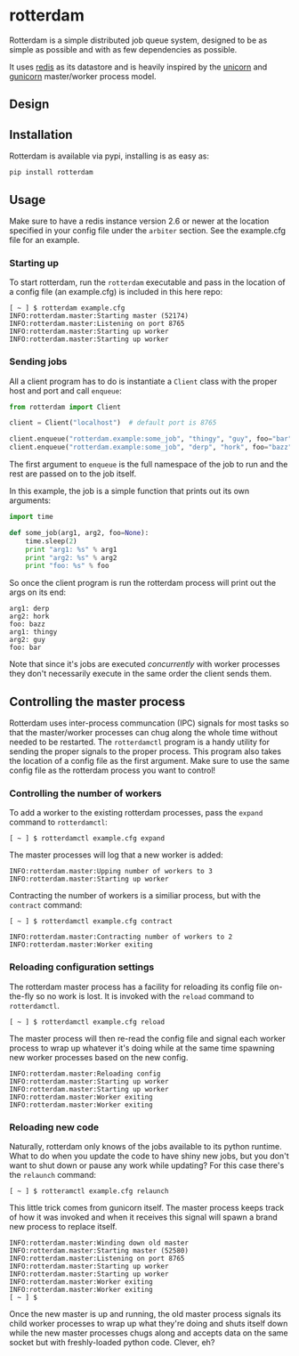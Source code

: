 rotterdam
=========

Rotterdam is a simple distributed job queue system, designed to be as simple as possible
and with as few dependencies as possible.

It uses [redis](http://redis.io/) as its datastore and is heavily inspired by the [unicorn](http://unicorn.bogomips.org)
and [gunicorn](https://github.com/benoitc/gunicorn) master/worker process model.

## Design



## Installation

Rotterdam is available via pypi, installing is as easy as:
```
pip install rotterdam
```

## Usage
Make sure to have a redis instance version 2.6 or newer at the location
specified in your config file under the `arbiter` section.  See the
example.cfg file for an example.

### Starting up
To start rotterdam, run the `rotterdam` executable and pass in the location
of a config file (an example.cfg) is included in this here repo:

```
[ ~ ] $ rotterdam example.cfg
INFO:rotterdam.master:Starting master (52174)
INFO:rotterdam.master:Listening on port 8765
INFO:rotterdam.master:Starting up worker
INFO:rotterdam.master:Starting up worker
```

### Sending jobs
All a client program has to do is instantiate a `Client` class with the proper host
and port and call `enqueue`:
```python
from rotterdam import Client

client = Client("localhost")  # default port is 8765

client.enqueue("rotterdam.example:some_job", "thingy", "guy", foo="bar")
client.enqueue("rotterdam.example:some_job", "derp", "hork", foo="bazz")
```
The first argument to `enqueue` is the full namespace of the job to run
and the rest are passed on to the job itself.

In this example, the job is a simple function that prints out its own arguments:
```python
import time

def some_job(arg1, arg2, foo=None):
    time.sleep(2)
    print "arg1: %s" % arg1
    print "arg2: %s" % arg2
    print "foo: %s" % foo
```
So once the client program is run the rotterdam process will print out the args
on its end:
```
arg1: derp
arg2: hork
foo: bazz
arg1: thingy
arg2: guy
foo: bar
```
Note that since it's jobs are executed _concurrently_ with worker processes they
don't necessarily execute in the same order the client sends them.

## Controlling the master process
Rotterdam uses inter-process communcation (IPC) signals for most tasks so that
the master/worker processes can chug along the whole time without needed to
be restarted.  The `rotterdamctl` program is a handy utility for sending
the proper signals to the proper process.  This program also takes the location
of a config file as the first argument.  Make sure to use the same config file
as the rotterdam process you want to control!

### Controlling the number of workers
To add a worker to the existing rotterdam processes, pass the `expand` command
to `rotterdamctl`:
```
[ ~ ] $ rotterdamctl example.cfg expand
```
The master processes will log that a new worker is added:
```
INFO:rotterdam.master:Upping number of workers to 3
INFO:rotterdam.master:Starting up worker
```
Contracting the number of workers is a similiar process, but with the `contract`
command:
```
[ ~ ] $ rotterdamctl example.cfg contract
```
```
INFO:rotterdam.master:Contracting number of workers to 2
INFO:rotterdam.master:Worker exiting
```
### Reloading configuration settings
The rotterdam master process has a facility for reloading its config file on-the-fly
so no work is lost. It is invoked with the `reload` command to `rotterdamctl`.
```
[ ~ ] $ rotterdamctl example.cfg reload
```
The master process will then re-read the config file and signal each worker process
to wrap up whatever it's doing while at the same time spawning new worker processes
based on the new config.
```
INFO:rotterdam.master:Reloading config
INFO:rotterdam.master:Starting up worker
INFO:rotterdam.master:Starting up worker
INFO:rotterdam.master:Worker exiting
INFO:rotterdam.master:Worker exiting
```
### Reloading new code
Naturally, rotterdam only knows of the jobs available to its python runtime.  What to
do when you update the code to have shiny new jobs, but you don't want to shut down
or pause any work while updating?  For this case there's the `relaunch` command:
```
[ ~ ] $ rotteramctl example.cfg relaunch
```
This little trick comes from gunicorn itself.  The master process keeps track of how
it was invoked and when it receives this signal will spawn a brand new process to
replace itself.
```
INFO:rotterdam.master:Winding down old master
INFO:rotterdam.master:Starting master (52580)
INFO:rotterdam.master:Listening on port 8765
INFO:rotterdam.master:Starting up worker
INFO:rotterdam.master:Starting up worker
INFO:rotterdam.master:Worker exiting
INFO:rotterdam.master:Worker exiting
[ ~ ] $
```
 Once the new master is up and running, the old master process signals its child worker
processes to wrap up what they're doing and shuts itself down while the new master
processes chugs along and accepts data on the same socket but with freshly-loaded
python code.  Clever, eh?
